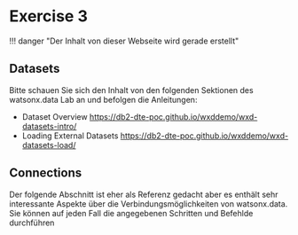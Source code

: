 # Exercise 3

!!! danger "Der Inhalt von dieser Webseite wird gerade erstellt"

## Datasets

Bitte schauen Sie sich den Inhalt von den folgenden Sektionen des watsonx.data Lab an und befolgen die Anleitungen:

- Dataset Overview https://db2-dte-poc.github.io/wxddemo/wxd-datasets-intro/
- Loading External Datasets https://db2-dte-poc.github.io/wxddemo/wxd-datasets-load/
 
## Connections

Der folgende Abschnitt ist eher als Referenz gedacht aber es enthält sehr interessante Aspekte über die Verbindungsmöglichkeiten von watsonx.data. Sie können auf jeden Fall die angegebenen Schritten und Befehlde durchführen